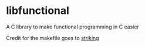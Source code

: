 # libfunctional
A C library to make functional programming in C easier


Credit for the makefile goes to [striking](https://github.com/robstolarz)
